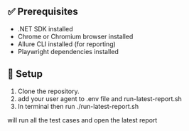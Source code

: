 ## ✅ Prerequisites

- .NET SDK installed
- Chrome or Chromium browser installed
- Allure CLI installed (for reporting)
- Playwright dependencies installed

## 🔧 Setup

1. Clone the repository.
2. add your user agent to .env file and run-latest-report.sh
3. In terminal then run ./run-latest-report.sh

will run all the test cases and open the latest report
